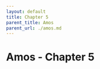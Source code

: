 ```yaml
---
layout: default
title: Chapter 5
parent_title: Amos
parent_url: ./amos.md
---
```


# Amos - Chapter 5
